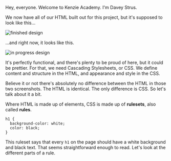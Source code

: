 Hey, everyone. Welcome to Kenzie Academy. I'm Davey Strus.

We now have all of our HTML built out for this project, but it's supposed to look like this...

![finished design](https://cdn.jsdelivr.net/gh/dstrus/lesson-transcripts/assets/bard-screenshot.png)

...and right now, it looks like this.

![in progress design](https://cdn.jsdelivr.net/gh/dstrus/lesson-transcripts/assets/bard-progress.png)

It's perfectly functional, and there's plenty to be proud of here, but it could be prettier. For that, we need Cascading Stylesheets, or CSS. We define content and structure in the HTML, and appearance and style in the CSS.

Believe it or not there's absolutely no difference between the HTML in those two screenshots. The HTML is identical. The only difference is CSS. So let's talk about it a bit.

Where HTML is made up of elements, CSS is made up of **rulesets**, also called **rules**.

```
h1 {
  background-color: white;
  color: black;
}
```

This ruleset says that every `h1` on the page should have a white background and black text. That seems straightforward enough to read. Let's look at the different parts of a rule.
